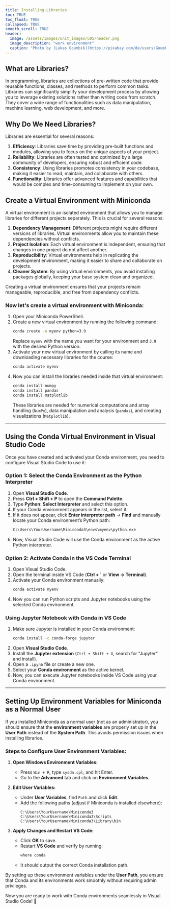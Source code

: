 ```yaml
---
title: Installing Libraries
toc: TRUE
toc_float: TRUE
collapsed: TRUE
smooth_scroll: TRUE
header:
  image: /assets/images/unit_images/u05/header.png
  image_description: "work environment"
  caption: "Photo by [Lukas Goumbik](https://pixabay.com/de/users/Goumbik-3752482/?utm_source=link-attribution&amp;utm_medium=referral&amp;utm_campaign=image&amp;utm_content=2055522) from [Pixabay](https://pixabay.com)"
---
```

## **What are Libraries?**

In programming, libraries are collections of pre-written code that provide reusable functions, classes, and methods to perform common tasks. Libraries can significantly simplify your development process by allowing you to leverage existing solutions rather than writing code from scratch. They cover a wide range of functionalities such as data manipulation, machine learning, web development, and more.

## **Why Do We Need Libraries?**

Libraries are essential for several reasons:

1. **Efficiency**: Libraries save time by providing pre-built functions and modules, allowing you to focus on the unique aspects of your project.
2. **Reliability**: Libraries are often tested and optimized by a large community of developers, ensuring robust and efficient code.
3. **Consistency**: Using libraries promotes consistency in your codebase, making it easier to read, maintain, and collaborate with others.
4. **Functionality**: Libraries offer advanced features and capabilities that would be complex and time-consuming to implement on your own.

## **Create a Virtual Environment with Miniconda**

A virtual environment is an isolated environment that allows you to manage libraries for different projects separately. This is crucial for several reasons:

1. **Dependency Management**: Different projects might require different versions of libraries. Virtual environments allow you to maintain these dependencies without conflicts.
2. **Project Isolation**: Each virtual environment is independent, ensuring that changes in one project do not affect another.
3. **Reproducibility**: Virtual environments help in replicating the development environment, making it easier to share and collaborate on projects.
4. **Cleaner System**: By using virtual environments, you avoid installing packages globally, keeping your base system clean and organized.

Creating a virtual environment ensures that your projects remain manageable, reproducible, and free from dependency conflicts.

### **Now let's create a virtual environment with Miniconda:**

1. Open your Miniconda PowerShell.
2. Create a new virtual environment by running the following command:
   ```sh
   conda create -n myenv python=3.9
   ```
   Replace `myenv` with the name you want for your environment and `3.9` with the desired Python version.
3. Activate your new virtual environment by calling its name and downloading necessary libraries for the course:
   ```sh
   conda activate myenv
   ```
4. Now you can install the libraries needed inside that virtual environment:
   ```sh
   conda install numpy
   conda install pandas
   conda install matplotlib
   ```
   These libraries are needed for numerical computations and array handling (`NumPy`), data manipulation and analysis (`pandas`), and creating visualizations (`Matplotlib`).

---

## **Using the Conda Virtual Environment in Visual Studio Code**

Once you have created and activated your Conda environment, you need to configure Visual Studio Code to use it:

### **Option 1: Select the Conda Environment as the Python Interpreter**

1. Open **Visual Studio Code**.
2. Press **Ctrl + Shift + P** to open the **Command Palette**.
3. Type **Python: Select Interpreter** and select this option.
4. If your Conda environment appears in the list, select it.
5. If it does not appear, click **Enter interpreter path** → **Find** and manually locate your Conda environment’s Python path:
   ```sh
   C:\Users\YourUsername\Miniconda3\envs\myenv\python.exe
   ```
6. Now, Visual Studio Code will use the Conda environment as the active Python interpreter.

### **Option 2: Activate Conda in the VS Code Terminal**

1. Open Visual Studio Code.
2. Open the terminal inside VS Code (**Ctrl + `** or **View → Terminal**).
3. Activate your Conda environment manually:
   ```sh
   conda activate myenv
   ```
4. Now you can run Python scripts and Jupyter notebooks using the selected Conda environment.

### **Using Jupyter Notebook with Conda in VS Code**

1. Make sure Jupyter is installed in your Conda environment:
   ```sh
   conda install -c conda-forge jupyter
   ```
2. Open **Visual Studio Code**.
3. Install the **Jupyter extension** (`Ctrl + Shift + X`, search for "Jupyter" and install).
4. Open a `.ipynb` file or create a new one.
5. Select your **Conda environment** as the active kernel.
6. Now, you can execute Jupyter notebooks inside VS Code using your Conda environment.

---

## **Setting Up Environment Variables for Miniconda as a Normal User**

If you installed Miniconda as a normal user (not as an administrator), you should ensure that the **environment variables** are properly set up in the **User Path** instead of the **System Path**. This avoids permission issues when installing libraries.

### **Steps to Configure User Environment Variables:**

1. **Open Windows Environment Variables:**
   - Press `Win + R`, type `sysdm.cpl`, and hit Enter.
   - Go to the **Advanced** tab and click on **Environment Variables**.

2. **Edit User Variables:**
   - Under **User Variables**, find `Path` and click **Edit**.
   - Add the following paths (adjust if Miniconda is installed elsewhere):
     ```
     C:\Users\YourUsername\Miniconda3
     C:\Users\YourUsername\Miniconda3\Scripts
     C:\Users\YourUsername\Miniconda3\Library\bin
     ```

3. **Apply Changes and Restart VS Code:**
   - Click **OK** to save.
   - Restart **VS Code** and verify by running:
     ```sh
     where conda
     ```
   - It should output the correct Conda installation path.

By setting up these environment variables under the **User Path**, you ensure that Conda and its environments work smoothly without requiring admin privileges.

Now you are ready to work with Conda environments seamlessly in Visual Studio Code! 🚀

